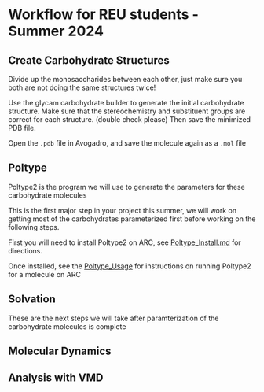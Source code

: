 # Workflow for REU students - Summer 2024

## Create Carbohydrate Structures

Divide up the monosaccharides between each other, just make sure you both are not doing the same structures twice!

Use the glycam carbohydrate builder to generate the initial carbohydrate structure. Make sure that the stereochemistry and substituent groups are correct for each structure. (double check please) Then save the minimized PDB file. 

Open the `.pdb` file in Avogadro, and save the molecule again as a `.mol` file

## Poltype

Poltype2 is the program we will use to generate the parameters for these carbohydrate molecules

This is the first major step in your project this summer, we will work on getting most of the carbohydrates parameterized first before working on the following steps.

First you will need to install Poltype2 on ARC, see [Poltype_Install.md](https://github.com/WelbornGroup/Documentation/blob/REU_update/Poltype_Install.md) for directions.

Once installed, see the [Poltype_Usage](https://github.com/WelbornGroup/Documentation/blob/REU_update/Poltype_Usage.md) for instructions on running Poltype2 for a molecule on ARC 

## Solvation 

These are the next steps we will take after paramterization of the carbohydrate molecules is complete

## Molecular Dynamics

## Analysis with VMD

